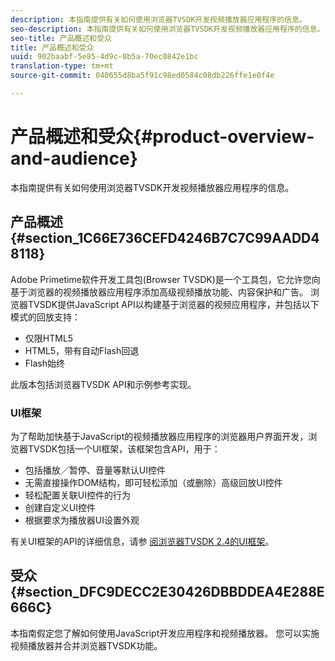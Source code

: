 ```yaml
---
description: 本指南提供有关如何使用浏览器TVSDK开发视频播放器应用程序的信息。
seo-description: 本指南提供有关如何使用浏览器TVSDK开发视频播放器应用程序的信息。
seo-title: 产品概述和受众
title: 产品概述和受众
uuid: 902baabf-5e85-4d9c-8b5a-70ec0842e1bc
translation-type: tm+mt
source-git-commit: 040655d8ba5f91c98ed0584c08db226ffe1e0f4e

---
```



# 产品概述和受众{#product-overview-and-audience}

本指南提供有关如何使用浏览器TVSDK开发视频播放器应用程序的信息。

## 产品概述 {#section_1C66E736CEFD4246B7C7C99AADD48118}

Adobe Primetime软件开发工具包(Browser TVSDK)是一个工具包，它允许您向基于浏览器的视频播放器应用程序添加高级视频播放功能、内容保护和广告。 浏览器TVSDK提供JavaScript API以构建基于浏览器的视频应用程序，并包括以下模式的回放支持：

* 仅限HTML5
* HTML5，带有自动Flash回退
* Flash始终

此版本包括浏览器TVSDK API和示例参考实现。

### UI框架

为了帮助加快基于JavaScript的视频播放器应用程序的浏览器用户界面开发，浏览器TVSDK包括一个UI框架，该框架包含API，用于：

* 包括播放／暂停、音量等默认UI控件
* 无需直接操作DOM结构，即可轻松添加（或删除）高级回放UI控件
* 轻松配置关联UI控件的行为
* 创建自定义UI控件
* 根据要求为播放器UI设置外观

有关UI框架的API的详细信息，请参 [阅浏览器TVSDK 2.4的UI框架](https://help.adobe.com/en_US/primetime/api/psdk/btvsdk-ui-framework/index.html)。

## 受众 {#section_DFC9DECC2E30426DBBDDEA4E288E666C}

本指南假定您了解如何使用JavaScript开发应用程序和视频播放器。 您可以实施视频播放器并合并浏览器TVSDK功能。